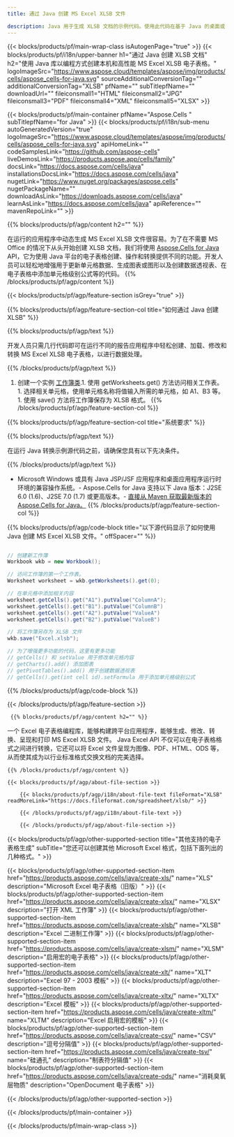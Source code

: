 ```yaml
---
title: 通过 Java 创建 MS Excel XLSB 文件 

description: Java 用于生成 XLSB 文档的示例代码。使用此代码在基于 Java 的桌面或 Web 应用程序中创建 MS Excel XLSB 文件。
---
```

{{< blocks/products/pf/main-wrap-class isAutogenPage="true" >}}
{{< blocks/products/pf/i18n/upper-banner h1="通过 Java 创建 XLSB 文档" h2="使用 Java 库以编程方式创建本机和高性能 MS Excel XLSB 电子表格。" logoImageSrc="https://www.aspose.cloud/templates/aspose/img/products/cells/aspose_cells-for-java.svg" sourceAdditionalConversionTag="" additionalConversionTag="XLSB" pfName="" subTitlepfName="" downloadUrl="" fileiconsmall1="HTML" fileiconsmall2="JPG" fileiconsmall3="PDF" fileiconsmall4="XML" fileiconsmall5="XLSX" >}}

{{< blocks/products/pf/main-container pfName="Aspose.Cells " subTitlepfName="for Java" >}}
{{< blocks/products/pf/i18n/sub-menu autoGeneratedVersion="true" logoImageSrc="https://www.aspose.cloud/templates/aspose/img/products/cells/aspose_cells-for-java.svg" apiHomeLink="" codeSamplesLink="https://github.com/aspose-cells" liveDemosLink="https://products.aspose.app/cells/family" docsLink="https://docs.aspose.com/cells/java" installationsDocsLink="https://docs.aspose.com/cells/java" nugetLink="https://www.nuget.org/packages/aspose.cells" nugetPackageName="" downloadAsLink="https://downloads.aspose.com/cells/java" learnAsLink="https://docs.aspose.com/cells/java" apiReference="" mavenRepoLink="" >}}

{{% blocks/products/pf/agp/content h2="" %}}

 在运行的应用程序中动态生成 MS Excel XLSB 文件很容易。为了在不需要 MS Office 的情况下从头开始创建 XLSB 文档，我们将使用
 [Aspose.Cells for Java](https://products.aspose.com/cells/java) 
 API，它为使用 Java 平台的电子表格创建、操作和转换提供不同的功能。开发人员可以轻松地增强用于更新单元格数据、生成图表或图形以及创建数据透视表、在电子表格中添加单元格级别公式等的代码。
{{% /blocks/products/pf/agp/content %}}

{{< blocks/products/pf/agp/feature-section isGrey="true" >}}

{{% blocks/products/pf/agp/feature-section-col title="如何通过 Java 创建 XLSB" %}}

{{% blocks/products/pf/agp/text %}}

 开发人员只需几行代码即可在运行不同的报告应用程序中轻松创建、加载、修改和转换 MS Excel XLSB 电子表格，以进行数据处理。

{{% /blocks/products/pf/agp/text %}}

1. 创建一个实例 [工作簿类](https://reference.aspose.com/cells/java/com.aspose.cells/Workbook).1. 使用 getWorksheets.get() 方法访问相关工作表。1. 选择相关单元格，使用单元格名称将值输入所需的单元格，如 A1、B3 等。1. 使用 save() 方法将工作簿保存为 XLSB 格式。
{{% /blocks/products/pf/agp/feature-section-col %}}

{{% blocks/products/pf/agp/feature-section-col title="系统要求" %}}

{{% blocks/products/pf/agp/text %}}

在运行 Java 转换示例源代码之前，请确保您具有以下先决条件。  

{{% /blocks/products/pf/agp/text %}}

- Microsoft Windows 或具有 Java JSP/JSF 应用程序和桌面应用程序运行时环境的兼容操作系统。- Aspose.Cells for Java 支持以下 Java 版本：J2SE 6.0 (1.6)、J2SE 7.0 (1.7) 或更高版本。- [直接从 Maven 获取最新版本的 Aspose.Cells for Java。](https://docs.aspose.com/cells/java/installation/) 
{{% /blocks/products/pf/agp/feature-section-col %}}

{{% blocks/products/pf/agp/code-block title="以下源代码显示了如何使用 Java 创建 MS Excel XLSB 文件。" offSpacer="" %}}

```cs

// 创建新工作簿
Workbook wkb = new Workbook();

// 访问工作簿的第一个工作表。
Worksheet worksheet = wkb.getWorksheets().get(0);

// 在单元格中添加相关内容
worksheet.getCells().get("A1").putValue("ColumnA");
worksheet.getCells().get("B1").putValue("ColumnB")
worksheet.getCells().get("A2").putValue("ValueA")
worksheet.getCells().get("B2").putValue("ValueB")

// 将工作簿另存为 XLSB 文件
wkb.save("Excel.xlsb"); 

// 为了增强更多功能的代码，这里有更多功能
// getCells() 和 setValue 用于修改单元格内容
// getCharts().add() 添加图表
// getPivotTables().add() 用于创建数据透视表
// getCells().get(int cell id).setFormula 用于添加单元格级别公式


```

{{% /blocks/products/pf/agp/code-block %}}

{{< /blocks/products/pf/agp/feature-section >}}

<!-- aboutfile Starts -->

     
     {{% blocks/products/pf/agp/content h2="" %}}

 一个 Excel 电子表格编程库，能够构建跨平台应用程序，能够生成、修改、转换、呈现和打印 MS Excel XLSB 文件。 Java Excel API 不仅可以在电子表格格式之间进行转换，它还可以将 Excel 文件呈现为图像、PDF、HTML、ODS 等，从而使其成为以行业标准格式交换文档的完美选择。



    {{% /blocks/products/pf/agp/content %}}

    {{< blocks/products/pf/agp/about-file-section >}}

        {{< blocks/products/pf/agp/i18n/about-file-text fileFormat="XLSB" readMoreLink="https://docs.fileformat.com/spreadsheet/xlsb/" >}}

        {{< /blocks/products/pf/agp/i18n/about-file-text >}}

        {{< /blocks/products/pf/agp/about-file-section >}}

          

<!-- aboutfile Ends -->

{{< blocks/products/pf/agp/other-supported-section title="其他支持的电子表格生成" subTitle="您还可以创建其他 Microsoft Excel 格式，包括下面列出的几种格式。" >}}

{{< blocks/products/pf/agp/other-supported-section-item href="https://products.aspose.com/cells/java/create-xls/" name="XLS" description="Microsoft Excel 电子表格（旧版）" >}} 
{{< blocks/products/pf/agp/other-supported-section-item href="https://products.aspose.com/cells/java/create-xlsx/" name="XLSX" description="打开 XML 工作簿" >}} 
{{< blocks/products/pf/agp/other-supported-section-item href="https://products.aspose.com/cells/java/create-xlsb/" name="XLSB" description="Excel 二进制工作簿" >}} 
{{< blocks/products/pf/agp/other-supported-section-item href="https://products.aspose.com/cells/java/create-xlsm/" name="XLSM" description="启用宏的电子表格" >}} 
{{< blocks/products/pf/agp/other-supported-section-item href="https://products.aspose.com/cells/java/create-xlt/" name="XLT" description="Excel 97 - 2003 模板" >}} 
{{< blocks/products/pf/agp/other-supported-section-item href="https://products.aspose.com/cells/java/create-xltx/" name="XLTX" description="Excel 模板" >}} 
{{< blocks/products/pf/agp/other-supported-section-item href="https://products.aspose.com/cells/java/create-xltm/" name="XLTM" description="Excel 启用宏的模板" >}} 
{{< blocks/products/pf/agp/other-supported-section-item href="https://products.aspose.com/cells/java/create-csv/" name="CSV" description="逗号分隔值" >}} 
{{< blocks/products/pf/agp/other-supported-section-item href="https://products.aspose.com/cells/java/create-tsv/" name="硅通孔" description="制表符分隔值" >}} 
{{< blocks/products/pf/agp/other-supported-section-item href="https://products.aspose.com/cells/java/create-ods/" name="消耗臭氧层物质" description="OpenDocument 电子表格" >}} 

{{< /blocks/products/pf/agp/other-supported-section >}}

{{< /blocks/products/pf/main-container >}}
    
{{< /blocks/products/pf/main-wrap-class >}}
